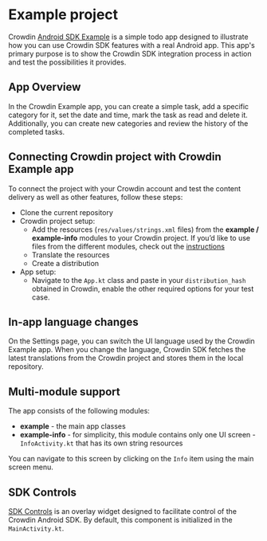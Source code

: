 # Example project

Crowdin [Android SDK Example](https://github.com/crowdin/mobile-sdk-android/tree/master/example) is a simple todo app designed to illustrate how you can use Crowdin SDK features with a real Android app. This app's primary purpose is to show the Crowdin SDK integration process in action and test the possibilities it provides.

## App Overview

In the Crowdin Example app, you can create a simple task, add a specific category for it, set the date and time, mark the task as read and delete it.
Additionally, you can create new categories and review the history of the completed tasks.

## Connecting Crowdin project with Crowdin Example app

To connect the project with your Crowdin account and test the content delivery as well as other features, follow these steps:

* Clone the current repository
* Crowdin project setup:
  * Add the resources (`res/values/strings.xml` files) from the **example / example-info** modules to your Crowdin project. If you’d like to use files from the different modules, check out the [instructions](/guides/multiple-flavor-app)
  * Translate the resources
  * Create a distribution
* App setup:
  * Navigate to the `App.kt` class and paste in your `distribution_hash` obtained in Crowdin, enable the other required options for your test case.

## In-app language changes

On the Settings page, you can switch the UI language used by the Crowdin Example app. When you change the language, Crowdin SDK fetches the latest translations from the Crowdin project and stores them in the local repository.

## Multi-module support

The app consists of the following modules:

* **example** - the main app classes
* **example-info** - for simplicity, this module contains only one UI screen - `InfoActivity.kt` that has its own string resources

You can navigate to this screen by clicking on the `Info` item using the main screen menu.

## SDK Controls

[SDK Controls](/advanced-features/sdk-controls) is an overlay widget designed to facilitate control of the Crowdin Android SDK. By default, this component is initialized in the `MainActivity.kt`.
